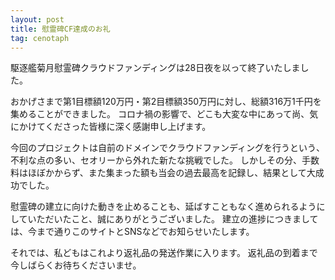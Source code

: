 ```yaml
---
layout: post
title: 慰霊碑CF達成のお礼
tag: cenotaph
---
```

駆逐艦菊月慰霊碑クラウドファンディングは28日夜を以って終了いたしました。

おかげさまで第1目標額120万円・第2目標額350万円に対し、総額316万1千円を集めることができました。
コロナ禍の影響で、どこも大変な中にあって尚、気にかけてくださった皆様に深く感謝申し上げます。

今回のプロジェクトは自前のドメインでクラウドファンディングを行うという、不利な点の多い、セオリーから外れた新たな挑戦でした。
しかしその分、手数料はほぼかからず、また集まった額も当会の過去最高を記録し、結果として大成功でした。

慰霊碑の建立に向けた動きを止めることも、延ばすこともなく進められるようにしていただいたこと、誠にありがとうございました。
建立の進捗につきましては、今まで通りこのサイトとSNSなどでお知らせいたします。

それでは、私どもはこれより返礼品の発送作業に入ります。
返礼品の到着まで今しばらくお待ちくださいませ。
